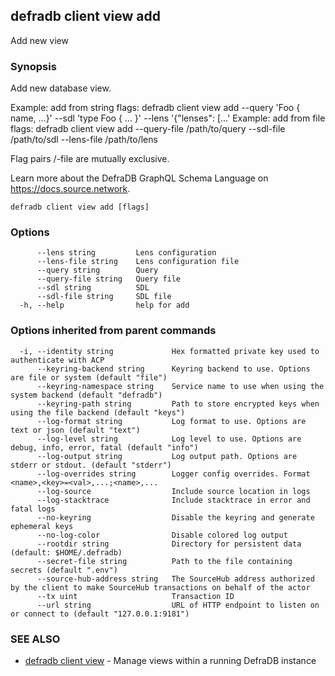 ## defradb client view add

Add new view

### Synopsis

Add new database view.

Example: add from string flags:
  defradb client view add --query 'Foo { name, ...}' --sdl 'type Foo { ... }' --lens '{"lenses": [...'
Example: add from file flags:
  defradb client view add --query-file /path/to/query --sdl-file /path/to/sdl --lens-file /path/to/lens

Flag pairs <key>/<key>-file are mutually exclusive.

Learn more about the DefraDB GraphQL Schema Language on https://docs.source.network.

```
defradb client view add [flags]
```

### Options

```
      --lens string         Lens configuration
      --lens-file string    Lens configuration file
      --query string        Query
      --query-file string   Query file
      --sdl string          SDL
      --sdl-file string     SDL file
  -h, --help                help for add
```

### Options inherited from parent commands

```
  -i, --identity string             Hex formatted private key used to authenticate with ACP
      --keyring-backend string      Keyring backend to use. Options are file or system (default "file")
      --keyring-namespace string    Service name to use when using the system backend (default "defradb")
      --keyring-path string         Path to store encrypted keys when using the file backend (default "keys")
      --log-format string           Log format to use. Options are text or json (default "text")
      --log-level string            Log level to use. Options are debug, info, error, fatal (default "info")
      --log-output string           Log output path. Options are stderr or stdout. (default "stderr")
      --log-overrides string        Logger config overrides. Format <name>,<key>=<val>,...;<name>,...
      --log-source                  Include source location in logs
      --log-stacktrace              Include stacktrace in error and fatal logs
      --no-keyring                  Disable the keyring and generate ephemeral keys
      --no-log-color                Disable colored log output
      --rootdir string              Directory for persistent data (default: $HOME/.defradb)
      --secret-file string          Path to the file containing secrets (default ".env")
      --source-hub-address string   The SourceHub address authorized by the client to make SourceHub transactions on behalf of the actor
      --tx uint                     Transaction ID
      --url string                  URL of HTTP endpoint to listen on or connect to (default "127.0.0.1:9181")
```

### SEE ALSO

* [defradb client view](defradb_client_view.md)	 - Manage views within a running DefraDB instance

